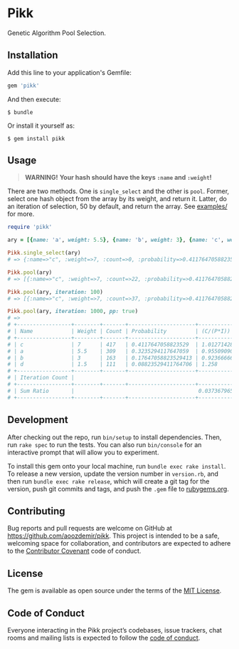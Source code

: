 # Pikk

Genetic Algorithm Pool Selection.

## Installation

Add this line to your application's Gemfile:

```ruby
gem 'pikk'
```

And then execute:

    $ bundle

Or install it yourself as:

    $ gem install pikk

## Usage

  > **WARNING!**
  > **Your hash should have the keys `:name` and `:weight`!**

There are two methods. One is `single_select` and the other is `pool`. Former, select one hash object from the array by its weight, and return it. Latter, do an iteration of selection, 50 by default, and return the array. See [examples/](https://github.com/aoozdemir/pikk/blob/master/examples/object_example.rb) for more.

```ruby
require 'pikk'

ary = [{name: 'a', weight: 5.5}, {name: 'b', weight: 3}, {name: 'c', weight: 7}, {name: 'd', weight: 1.5}]

Pikk.single_select(ary)
# => {:name=>"c", :weight=>7, :count=>0, :probability=>0.4117647058823529}

Pikk.pool(ary)
# => [{:name=>"c", :weight=>7, :count=>22, :probability=>0.4117647058823529}, {:name=>"a", :weight=>5.5, :count=>15, :probability=>0.3235294117647059}, {:name=>"b", :weight=>3, :count=>8, :probability=>0.17647058823529413}, {:name=>"d", :weight=>1.5, :count=>5, :probability=>0.08823529411764706}]

Pikk.pool(ary, iteration: 100)
# => [{:name=>"c", :weight=>7, :count=>37, :probability=>0.4117647058823529}, {:name=>"a", :weight=>5.5, :count=>34, :probability=>0.3235294117647059}, {:name=>"b", :weight=>3, :count=>18, :probability=>0.17647058823529413}, {:name=>"d", :weight=>1.5, :count=>11, :probability=>0.08823529411764706}]

Pikk.pool(ary, iteration: 1000, pp: true)
# =>
# +-----------------+--------+-------+---------------------+--------------------+
# | Name            | Weight | Count | Probability         | (C/(P*I))          |
# +-----------------+--------+-------+---------------------+--------------------+
# | c               | 7      | 417   | 0.4117647058823529  | 1.0127142857142857 |
# | a               | 5.5    | 309   | 0.3235294117647059  | 0.955090909090909  |
# | b               | 3      | 163   | 0.17647058823529413 | 0.9236666666666666 |
# | d               | 1.5    | 111   | 0.08823529411764706 | 1.258              |
# +-----------------+--------+-------+---------------------+--------------------+
# | Iteration Count |                                                      1000 |
# +-----------------+--------+-------+---------------------+--------------------+
# | Sum Ratio       |                                       0.03736796536796527 |
# +-----------------+--------+-------+---------------------+--------------------+
```

## Development

After checking out the repo, run `bin/setup` to install dependencies. Then, run `rake spec` to run the tests. You can also run `bin/console` for an interactive prompt that will allow you to experiment.

To install this gem onto your local machine, run `bundle exec rake install`. To release a new version, update the version number in `version.rb`, and then run `bundle exec rake release`, which will create a git tag for the version, push git commits and tags, and push the `.gem` file to [rubygems.org](https://rubygems.org).

## Contributing

Bug reports and pull requests are welcome on GitHub at https://github.com/aoozdemir/pikk. This project is intended to be a safe, welcoming space for collaboration, and contributors are expected to adhere to the [Contributor Covenant](http://contributor-covenant.org) code of conduct.

## License

The gem is available as open source under the terms of the [MIT License](https://opensource.org/licenses/MIT).

## Code of Conduct

Everyone interacting in the Pikk project’s codebases, issue trackers, chat rooms and mailing lists is expected to follow the [code of conduct](https://github.com/aoozdemir/pikk/blob/master/CODE_OF_CONDUCT.md).
